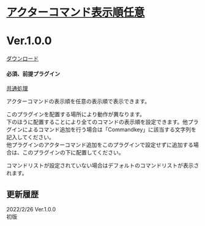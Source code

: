 # [アクターコマンド表示順任意](https://raw.githubusercontent.com/nuun888/MZ/master/NUUN_ActorCommandCustomize.js)
# Ver.1.0.0
[ダウンロード](https://raw.githubusercontent.com/nuun888/MZ/master/NUUN_ActorCommandCustomize.js)
#### 必須、前提プラグイン
[共通処理](https://github.com/nuun888/MZ/blob/master/README/Base.md)  

アクターコマンドの表示順を任意の表示順で表示できます。   

このプラグインを配置する場所により動作が異なります。  
下のほうに配置することにより全てのコマンドの表示順を設定できます。他プラグインによるコマンド追加を行う場合は「Commandkey」に該当する文字列を記入してください。  
他プラグインのアクターコマンド追加をこのプラグインで設定せずに追加する場合は、このプラグインの下に配置してください。  

コマンドリストが設定されていない場合はデフォルトのコマンドリストが表示されます。  

## 更新履歴
2022/2/26 Ver.1.0.0  
初版  
